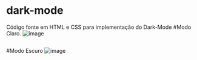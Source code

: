 # dark-mode
Código fonte em HTML e CSS para implementação do Dark-Mode 
#Modo Claro.
![image](https://user-images.githubusercontent.com/15204919/148804167-0a14b1dc-e82c-4f56-a138-900828ad99ed.png)
##
#Modo Escuro
![image](https://user-images.githubusercontent.com/15204919/148804367-74164d16-d3da-43f9-8f9a-2e701d5ecfe0.png)

